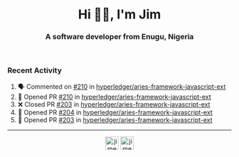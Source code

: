 <h1 align="center">Hi 👋🏾, I'm Jim</h1>
<h3 align="center">A software developer from Enugu, Nigeria</h3>
<br/>
<!-- https://github.com/rahuldkjain/github-profile-readme-generator --!>

<!--  <p align="left"><img src="https://github-readme-stats.vercel.app/api?username=rapaktech&show_icons=true&count_private=true&" alt="rapaktech" /></p> --!>

<!--
Github language stats
<p align="left"><img src="https://github-readme-stats.vercel.app/api/top-langs/?username=rapaktech&layout=compact" alt="rapaktech" /><p>
-->

<!-- Codestats language stats -->
<!-- <p align="left"><img src="https://codestats-readme.vercel.app/api/top-langs/?username=rapaktech&layout=compact&language_count=12" alt="rapaktech" /><p>    --!>
  
<h3>Recent Activity</h3>

<!--START_SECTION:activity-->
1. 🗣 Commented on [#210](https://github.com/hyperledger/aries-framework-javascript-ext/issues/210) in [hyperledger/aries-framework-javascript-ext](https://github.com/hyperledger/aries-framework-javascript-ext)
2. 💪 Opened PR [#210](https://github.com/hyperledger/aries-framework-javascript-ext/pull/210) in [hyperledger/aries-framework-javascript-ext](https://github.com/hyperledger/aries-framework-javascript-ext)
3. ❌ Closed PR [#203](https://github.com/hyperledger/aries-framework-javascript-ext/pull/203) in [hyperledger/aries-framework-javascript-ext](https://github.com/hyperledger/aries-framework-javascript-ext)
4. 💪 Opened PR [#204](https://github.com/hyperledger/aries-framework-javascript-ext/pull/204) in [hyperledger/aries-framework-javascript-ext](https://github.com/hyperledger/aries-framework-javascript-ext)
5. 💪 Opened PR [#203](https://github.com/hyperledger/aries-framework-javascript-ext/pull/203) in [hyperledger/aries-framework-javascript-ext](https://github.com/hyperledger/aries-framework-javascript-ext)
<!--END_SECTION:activity-->

---

<p align="center">
<a href="https://twitter.com/jimezesinachi" target="blank"><img align="center" src="https://cdn.jsdelivr.net/npm/simple-icons@3.0.1/icons/twitter.svg" alt="jimezesinachi" height="30" width="30" /></a>
<a href="https://linkedin.com/in/jimezesinachi" target="blank"><img align="center" src="https://cdn.jsdelivr.net/npm/simple-icons@3.0.1/icons/linkedin.svg" alt="jimezesinachi" height="30" width="30" /></a>
</p>
